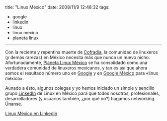 title: "Linux México"
date: 2008/11/9 12:48:32
tags:
- google
- linkedin
- linux
- linux mexico
- planeta linux
---
Con la reciente y repentina muerte de <a href="http://cofradia.org">Cofradía</a>, la comunidad de linuxeros (y demás rarezas) en México necesita más que nunca un nuevo nicho. Afortunadamente, <a href="http://mx.planetalinux.org">Planeta Linux México</a> se ha consolidado como una verdadera comunidad de linuxeros mexicanos, y tan es así que ahora somos el resultado número uno en <a href="http://google.com">Google</a> y en <a href="http://google.com.mx">Google México</a> para «linux méxico».

Aunado a ésto, algunos colegas y yo hemos iniciado un simple y sencillo grupo <a href="http://linkedin.com">LinkedIn</a> de Linux en México para que todos nosotros, profesionales, desarrolladores (y usuarios también, ¿por qué no?) hagamos networking. Únanse.

<a href="http://awbox.com/fyC2">Linux México en LinkedIn</a>.